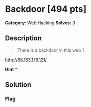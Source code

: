 # Backdoor [494 pts]

**Category:** Web Hacking
**Solves:** 3

## Description
>There is a backdoor in this web ?

http://68.183.176.121/

**Hint**
* 

## Solution

### Flag


